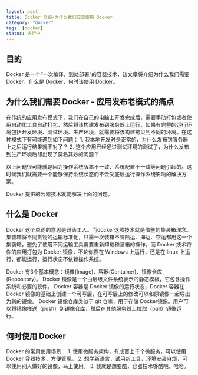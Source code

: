```yaml
---
layout: post
title: Docker 介绍-为什么我们应该使用 Docker
category: "docker"
tags: [docker]
status: 进行中
---
```


## 目的

Docker 是一个“一次编译，到处部署”的容器技术，该文章将介绍为什么我们需要 Docker，什么是 Docker，何时该使用 Docker。

## 为什么我们需要 Docker - 应用发布老模式的痛点

在传统的应用发布模式下，我们在自己的电脑上开发完成后，需要手动打包或者使用自动化工具自动打包，然后将该构建发布到服务器上运行，如果有完整的运行环境包括开发环境、测试环境、生产环境，就需要将该构建拷贝到不同的环境。在这种模式下有可能遇到如下问题：
    1. 我本地开发时是正常的，为什么发布到服务器上之后运行结果就不对了？
    2. 这个应用已经通过测试环境的测试了，为什么发布到生产环境后却出现了莫名其妙的问题？

以上问题很可能就是因为操作系统版本不一致、系统配置不一致等问题引起的。这时候我们就需要一个能够保持系统状态而不会受底层运行操作系统影响的解决方案。

Docker 提供的容器技术就能解决上面的问题。

## 什么是 Docker

Docker 这个单词的意思是码头工人。而docker这项技术就是借鉴的集装箱理念。集装箱将不同货物的运输标准化，只需一次装箱不管陆运、海运、空运都用这一个集装箱，避免了使用不同运输工具需要重新卸载和装箱的操作。而 Docker 技术将你的应用打包为 Docker 镜像，不论你要在 Windows 上运行，还是在 linux 上运行，都能运行，运行状态不依赖操作系统。

Docker 有3个基本概念：镜像(Image)、容器(Container)、镜像仓库(Repository)。
Docker 镜像是一个由层级文件系统表示的静态模板，它包含操作系统和必要的软件。
Docker 容器是 Docker 镜像的运行状态，Docker 容器在 Docker 镜像的基础上创建一个可写层，在可写层上的修改可以和原镜像一起导出为新的镜像。
Docker 镜像仓库类似于 git 仓库，用于存储 Docker镜像。用户可以将镜像推送（push）到镜像仓库，然后在其他服务器上拉取（pull）镜像运行。

## 何时使用 Docker

Docker 的常用使用场景：
    1. 使用微服务架构，有成百上千个微服务，可以使用 Docker 容器技术，方便管理。
    2. 想学新语言，试用新工具，环境安装麻烦，可以使用别人做好的镜像，马上使用。
    3. 我就是想耍酷，容器技术够酷吧，哈哈。